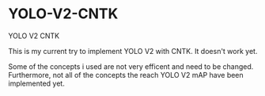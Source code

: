 # YOLO-V2-CNTK
YOLO V2 CNTK

This is my current try to implement YOLO V2 with CNTK. It doesn't work yet.

Some of the concepts i used are not very efficent and need to be changed.
Furthermore, not all of the concepts the reach YOLO V2 mAP have been implemented yet.
